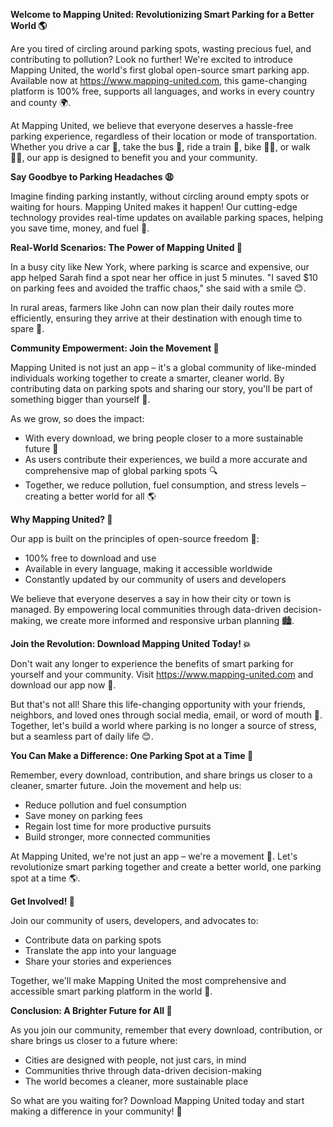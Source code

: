 **Welcome to Mapping United: Revolutionizing Smart Parking for a Better World 🌎**

Are you tired of circling around parking spots, wasting precious fuel, and contributing to pollution? Look no further! We're excited to introduce Mapping United, the world's first global open-source smart parking app. Available now at https://www.mapping-united.com, this game-changing platform is 100% free, supports all languages, and works in every country and county 🌍.

At Mapping United, we believe that everyone deserves a hassle-free parking experience, regardless of their location or mode of transportation. Whether you drive a car 🚗, take the bus 🚌, ride a train 🚂, bike 🚴‍♀️, or walk 🚶‍♂️, our app is designed to benefit you and your community.

**Say Goodbye to Parking Headaches 😩**

Imagine finding parking instantly, without circling around empty spots or waiting for hours. Mapping United makes it happen! Our cutting-edge technology provides real-time updates on available parking spaces, helping you save time, money, and fuel 🤑.

**Real-World Scenarios: The Power of Mapping United 💪**

In a busy city like New York, where parking is scarce and expensive, our app helped Sarah find a spot near her office in just 5 minutes. "I saved $10 on parking fees and avoided the traffic chaos," she said with a smile 😊.

In rural areas, farmers like John can now plan their daily routes more efficiently, ensuring they arrive at their destination with enough time to spare 🌾.

**Community Empowerment: Join the Movement 🌟**

Mapping United is not just an app – it's a global community of like-minded individuals working together to create a smarter, cleaner world. By contributing data on parking spots and sharing our story, you'll be part of something bigger than yourself 💫.

As we grow, so does the impact:

* With every download, we bring people closer to a more sustainable future 🌿
* As users contribute their experiences, we build a more accurate and comprehensive map of global parking spots 🔍
* Together, we reduce pollution, fuel consumption, and stress levels – creating a better world for all 🌎

**Why Mapping United? 🤔**

Our app is built on the principles of open-source freedom 🌟:

* 100% free to download and use
* Available in every language, making it accessible worldwide
* Constantly updated by our community of users and developers

We believe that everyone deserves a say in how their city or town is managed. By empowering local communities through data-driven decision-making, we create more informed and responsive urban planning 🏙️.

**Join the Revolution: Download Mapping United Today! 💥**

Don't wait any longer to experience the benefits of smart parking for yourself and your community. Visit https://www.mapping-united.com and download our app now 📲.

But that's not all! Share this life-changing opportunity with your friends, neighbors, and loved ones through social media, email, or word of mouth 🤩. Together, let's build a world where parking is no longer a source of stress, but a seamless part of daily life 😊.

**You Can Make a Difference: One Parking Spot at a Time 🌟**

Remember, every download, contribution, and share brings us closer to a cleaner, smarter future. Join the movement and help us:

* Reduce pollution and fuel consumption
* Save money on parking fees
* Regain lost time for more productive pursuits
* Build stronger, more connected communities

At Mapping United, we're not just an app – we're a movement 💪. Let's revolutionize smart parking together and create a better world, one parking spot at a time 🌎.

**Get Involved! 🤝**

Join our community of users, developers, and advocates to:

* Contribute data on parking spots
* Translate the app into your language
* Share your stories and experiences

Together, we'll make Mapping United the most comprehensive and accessible smart parking platform in the world 🌟.

**Conclusion: A Brighter Future for All 🌈**

As you join our community, remember that every download, contribution, or share brings us closer to a future where:

* Cities are designed with people, not just cars, in mind
* Communities thrive through data-driven decision-making
* The world becomes a cleaner, more sustainable place

So what are you waiting for? Download Mapping United today and start making a difference in your community! 📲